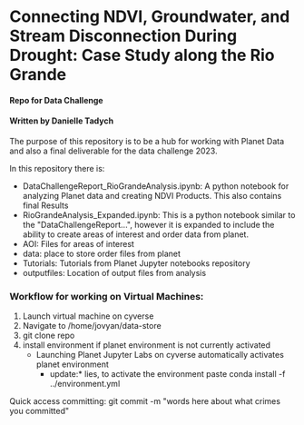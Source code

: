 # Connecting NDVI, Groundwater, and Stream Disconnection During Drought: Case Study along the Rio Grande
#### Repo for Data Challenge
#### Written by Danielle Tadych

The purpose of this repository is to be a hub for working with Planet Data and also a final deliverable for the data challenge 2023.

In this repository there is:
 - DataChallengeReport_RioGrandeAnalysis.ipynb: A python notebook for analyzing Planet data and creating NDVI Products.  This also contains final Results
 - RioGrandeAnalysis_Expanded.ipynb: This is a python notebook similar to the "DataChallengeReport...", however it is expanded to include the ability to create areas of interest and order data from planet.
 - AOI: Files for areas of interest
 - data: place to store order files from planet
 - Tutorials: Tutorials from Planet Jupyter notebooks repository
 - outputfiles: Location of output files from analysis

### Workflow for working on Virtual Machines:
1. Launch virtual machine on cyverse
2. Navigate to /home/jovyan/data-store
3. git clone repo
4. install environment if planet environment is not currently activated
    - Launching Planet Jupyter Labs on cyverse automatically activates planet environment
      * update:* lies, to activate the environment paste
      conda install -f ../environment.yml
      
      
Quick access committing:
    git commit -m "words here about what crimes you committed"
